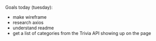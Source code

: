 Goals today (tuesday):
- make wireframe
- research axios
- understand readme
- get a list of categories from the Trivia API showing up on the page